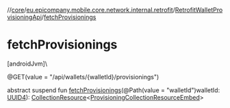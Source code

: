 //[core](../../../index.md)/[eu.epicompany.mobile.core.network.internal.retrofit](../index.md)/[RetrofitWalletProvisioningApi](index.md)/[fetchProvisionings](fetch-provisionings.md)

# fetchProvisionings

[androidJvm]\

@GET(value = &quot;/api/wallets/{walletId}/provisionings&quot;)

abstract suspend fun [fetchProvisionings](fetch-provisionings.md)(@Path(value = &quot;walletId&quot;)walletId: [UUID4](../../eu.epicompany.mobile.core.datatypes/index.md#545543244%2FClasslikes%2F-1060529556)): [CollectionResource](../../eu.epicompany.mobile.core.network.hypermedia/-collection-resource/index.md)&lt;[ProvisioningCollectionResourceEmbed](../../eu.epicompany.mobile.core.network.model.provisioning/-provisioning-collection-resource-embed/index.md)&gt;
